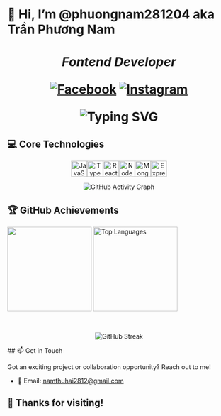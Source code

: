 <h1>👋 Hi, I’m @phuongnam281204 aka Trần Phương Nam <h1>
 <p align="center"><em>Fontend Developer</em></p>
<p align="center">
  <a href="https://www.facebook.com/namphuongtran2812"><img src="https://img.shields.io/badge/-Facebook-1877F2?style=for-the-badge&logo=facebook&logoColor=white" alt="Facebook"></a>
 <a href="https://www.instagram.com/nemtran2812?igsh=NmN3dGY0bmpoN2ts" target="_blank"><img src="https://img.shields.io/badge/Instagram-E4405F?style=for-the-badge&logo=instagram&logoColor=white" alt="Instagram"></a>
</p>

<p align="center">
  <img src="https://readme-typing-svg.herokuapp.com?font=Fira+Code&pause=1000&color=55aeff&center=true&vCenter=true&width=435&lines=Back-end+Developer" alt="Typing SVG" />
</p>

## 💻 Core Technologies

<p align="center">
<a href="https://developer.mozilla.org/en-US/docs/Web/JavaScript" target="_blank" rel="noreferrer"><img src="https://raw.githubusercontent.com/danielcranney/readme-generator/main/public/icons/skills/javascript-colored.svg" width="36" height="36" alt="JavaScript" /></a><a href="https://www.typescriptlang.org/" target="_blank" rel="noreferrer"><img src="https://raw.githubusercontent.com/danielcranney/readme-generator/main/public/icons/skills/typescript-colored.svg" width="36" height="36" alt="TypeScript" /></a><a href="https://reactjs.org/" target="_blank" rel="noreferrer"><img src="https://raw.githubusercontent.com/danielcranney/readme-generator/main/public/icons/skills/react-colored.svg" width="36" height="36" alt="React" /></a><a href="https://nodejs.org/en/" target="_blank" rel="noreferrer"><img src="https://raw.githubusercontent.com/danielcranney/readme-generator/main/public/icons/skills/nodejs-colored.svg" width="36" height="36" alt="NodeJS" /></a><a href="https://www.mongodb.com/" target="_blank" rel="noreferrer"><img src="https://raw.githubusercontent.com/danielcranney/readme-generator/main/public/icons/skills/mongodb-colored.svg" width="36" height="36" alt="MongoDB" /></a><a href="https://expressjs.com/" target="_blank" rel="noreferrer"><img src="https://raw.githubusercontent.com/danielcranney/readme-generator/main/public/icons/skills/express-colored.svg" width="36" height="36" alt="Express" /></a>
</p>

<p align="center">
  <img src="https://github-readme-activity-graph.vercel.app/graph?username=phuongnam281204&theme=vue" alt="GitHub Activity Graph" />
</p>

## 🏆 GitHub Achievements

<div>
    <img height="190em" align="center" src="https://github-readme-stats.vercel.app/api?username=phuongnam281204&show_icons=true" />
    <img height="190em" align="center" src="https://github-readme-stats.vercel.app/api/top-langs/?username=phongdz76&layout=compact" alt="Top Languages">
</div>
<br></br>
<p align="center">
  <img src="https://github-readme-streak-stats.herokuapp.com/?user=phuongnam281204" alt="GitHub Streak">
</p>
## 📫 Get in Touch

Got an exciting project or collaboration opportunity? Reach out to me!

- 📧 Email: namthuhai2812@gmail.com

## 🎉 Thanks for visiting!

<!---
phuongnam281204/phuongnam281204 is a ✨ special ✨ repository because its `README.md` (this file) appears on your GitHub profile.
You can click the Preview link to take a look at your changes.
--->
